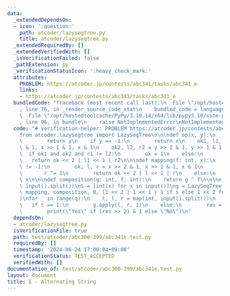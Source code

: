 ```yaml
---
data:
  _extendedDependsOn:
  - icon: ':question:'
    path: atcoder/lazysegtree.py
    title: atcoder/lazysegtree.py
  _extendedRequiredBy: []
  _extendedVerifiedWith: []
  _isVerificationFailed: false
  _pathExtension: py
  _verificationStatusIcon: ':heavy_check_mark:'
  attributes:
    PROBLEM: https://atcoder.jp/contests/abc341/tasks/abc341_e
    links:
    - https://atcoder.jp/contests/abc341/tasks/abc341_e
  bundledCode: "Traceback (most recent call last):\n  File \"/opt/hostedtoolcache/PyPy/3.10.14/x64/lib/pypy3.10/site-packages/onlinejudge_verify/documentation/build.py\"\
    , line 76, in _render_source_code_stat\n    bundled_code = language.bundle(\n\
    \  File \"/opt/hostedtoolcache/PyPy/3.10.14/x64/lib/pypy3.10/site-packages/onlinejudge_verify/languages/python.py\"\
    , line 96, in bundle\n    raise NotImplementedError\nNotImplementedError\n"
  code: "# verification-helper: PROBLEM https://atcoder.jp/contests/abc341/tasks/abc341_e\n\
    from atcoder.lazysegtree import LazySegTree\n\n\ndef op(x, y):\n    if x == -1:\n\
    \        return y\n    if y == -1:\n        return x\n    ok1, l1, r1 = x >> 2\
    \ & 1, x >> 1 & 1, x & 1\n    ok2, l2, r2 = y >> 2 & 1, y >> 1 & 1, y & 1\n  \
    \  if ok1 and ok2 and r1 != l2:\n        ok = 1\n    else:\n        ok = 0\n \
    \   return ok << 2 | l1 << 1 | r2\n\n\ndef mapping(f: int, x):\n    if f and x\
    \ != -1:\n        ok, l, r = x >> 2 & 1, x >> 1 & 1, x & 1\n        l ^= 1\n \
    \       r ^= 1\n        return ok << 2 | l << 1 | r\n    else:\n        return\
    \ x\n\n\ndef composition(g: int, f: int):\n    return g ^ f\n\n\nn, q = map(int,\
    \ input().split())\nS = [int(x) for x in input()]\ng = LazySegTree(\n    op, -1,\
    \ mapping, composition, 0, [1 << 2 | 1 << 1 | 1 if s else 1 << 2 for s in S]\n\
    )\nfor _ in range(q):\n    t, l, r = map(int, input().split())\n    l -= 1\n \
    \   if t == 1:\n        g.apply(l, r, 1)\n    else:\n        res = g.prod(l, r)\n\
    \        print(\"Yes\" if (res >> 2) & 1 else \"No\")\n"
  dependsOn:
  - atcoder/lazysegtree.py
  isVerificationFile: true
  path: test/atcoder/abc300-399/abc341e.test.py
  requiredBy: []
  timestamp: '2024-06-24 17:00:04+09:00'
  verificationStatus: TEST_ACCEPTED
  verifiedWith: []
documentation_of: test/atcoder/abc300-399/abc341e.test.py
layout: document
title: E - Alternating String
---
```

